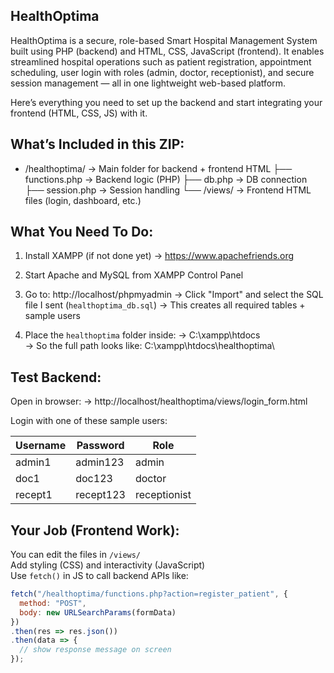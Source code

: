 HealthOptima
-----------------------------------------

HealthOptima is a secure, role-based Smart Hospital Management System built using PHP (backend) and HTML, CSS, JavaScript (frontend). It enables streamlined hospital operations such as patient registration, appointment scheduling, user login with roles (admin, doctor, receptionist), and secure session management — all in one lightweight web-based platform.

Here’s everything you need to set up the backend and start integrating your frontend (HTML, CSS, JS) with it.


What’s Included in this ZIP:
-------------------------------
- /healthoptima/         → Main folder for backend + frontend HTML
  ├── functions.php      → Backend logic (PHP)
  ├── db.php             → DB connection
  ├── session.php        → Session handling
  └── /views/            → Frontend HTML files (login, dashboard, etc.)


What You Need To Do:
------------------------

1. Install XAMPP (if not done yet)
   → https://www.apachefriends.org

2. Start Apache and MySQL from XAMPP Control Panel

3. Go to: http://localhost/phpmyadmin
   → Click "Import" and select the SQL file I sent (`healthoptima_db.sql`)
   → This creates all required tables + sample users

4. Place the `healthoptima` folder inside:
   → C:\xampp\htdocs\
   → So the full path looks like: C:\xampp\htdocs\healthoptima\


Test Backend:
----------------
Open in browser:
→ http://localhost/healthoptima/views/login_form.html

Login with one of these sample users:

| Username  | Password   | Role         |
|-----------|------------|--------------|
| admin1    | admin123   | admin        |
| doc1      | doc123     | doctor       |
| recept1   | recept123  | receptionist |


 Your Job (Frontend Work):
----------------------------

You can edit the files in `/views/`  
Add styling (CSS) and interactivity (JavaScript)  
Use `fetch()` in JS to call backend APIs like:

```js
fetch("/healthoptima/functions.php?action=register_patient", {
  method: "POST",
  body: new URLSearchParams(formData)
})
.then(res => res.json())
.then(data => {
  // show response message on screen
});

